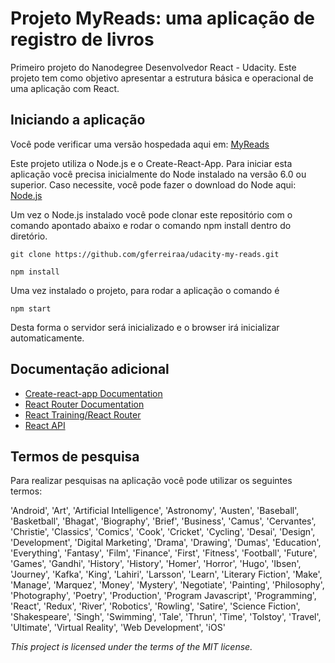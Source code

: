 # Projeto MyReads: uma aplicação de registro de livros

Primeiro projeto do Nanodegree Desenvolvedor React - Udacity. Este projeto tem como objetivo apresentar a estrutura básica e operacional de uma aplicação com React.

## Iniciando a aplicação

Você pode verificar uma versão hospedada aqui em: [MyReads](https://stoic-lumiere-07fc84.netlify.com/)

Este projeto utiliza o Node.js e o Create-React-App. Para iniciar esta aplicação você precisa inicialmente do Node instalado na versão 6.0 ou superior. Caso necessite, você pode fazer o download do Node aqui: [Node.js](https://nodejs.org/en/)

Um vez o Node.js instalado você pode clonar este repositório com o comando apontado abaixo e rodar o comando npm install dentro do diretório.
```
git clone https://github.com/gferreiraa/udacity-my-reads.git
```
```
npm install
```
Uma vez instalado o projeto, para rodar a aplicação o comando é
```
npm start
```
Desta forma o servidor será inicializado e o browser irá inicializar automaticamente.

## Documentação adicional
- [Create-react-app Documentation](https://github.com/facebookincubator/create-react-app)
- [React Router Documentation](http://knowbody.github.io/react-router-docs/)
- [React Training/React Router](https://reacttraining.com/react-router/web/api/BrowserRouter)
- [React API](https://facebook.github.io/react/docs/react-api.html)




## Termos de pesquisa

Para realizar pesquisas na aplicação você pode utilizar os seguintes termos:

'Android', 'Art', 'Artificial Intelligence', 'Astronomy', 'Austen', 'Baseball', 'Basketball', 'Bhagat', 'Biography', 'Brief', 'Business', 'Camus', 'Cervantes', 'Christie', 'Classics', 'Comics', 'Cook', 'Cricket', 'Cycling', 'Desai', 'Design', 'Development', 'Digital Marketing', 'Drama', 'Drawing', 'Dumas', 'Education', 'Everything', 'Fantasy', 'Film', 'Finance', 'First', 'Fitness', 'Football', 'Future', 'Games', 'Gandhi', 'History', 'History', 'Homer', 'Horror', 'Hugo', 'Ibsen', 'Journey', 'Kafka', 'King', 'Lahiri', 'Larsson', 'Learn', 'Literary Fiction', 'Make', 'Manage', 'Marquez', 'Money', 'Mystery', 'Negotiate', 'Painting', 'Philosophy', 'Photography', 'Poetry', 'Production', 'Program Javascript', 'Programming', 'React', 'Redux', 'River', 'Robotics', 'Rowling', 'Satire', 'Science Fiction', 'Shakespeare', 'Singh', 'Swimming', 'Tale', 'Thrun', 'Time', 'Tolstoy', 'Travel', 'Ultimate', 'Virtual Reality', 'Web Development', 'iOS'

<i>This project is licensed under the terms of the MIT license.</i>
